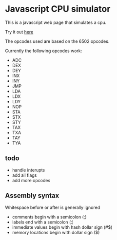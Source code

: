 # Javascript CPU simulator
This is a javascript web page that simulates a cpu.

Try it out [here](http://firoved.com/github/javascript-cpu-simulator/)

The opcodes used are based on the 6502 opcodes.

Currently the following opcodes work:
* ADC
* DEX
* DEY
* INX
* INY
* JMP
* LDA
* LDX
* LDY
* NOP
* STA
* STX
* STY
* TAX
* TXA
* TAY
* TYA

## todo
* handle interupts
* add all flags
* add more opcodes

## Assembly syntax
Whitespace before or after is generally ignored 

* comments begin with a semicolon (;)
* labels end with a semicolon (:)
* immediate values begin with hash dollar sign (#$)
* memory locations begin with dollar sign ($)

